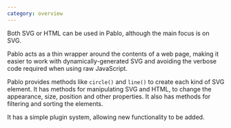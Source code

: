 ```yaml
---
category: overview
---
```


Both SVG or HTML can be used in Pablo, although the main focus is on SVG.

Pablo acts as a thin wrapper around the contents of a web page, making it easier to work with dynamically-generated SVG and avoiding the verbose code required when using raw JavaScript.

<div id="demo-randomcircles"></div>
<script>
    document.addEventListener('DOMContentLoaded', function(){
        _site.circles('#demo-randomcircles');
    }, false);
</script>

Pablo provides methods like `circle()` and `line()` to create each kind of SVG element. It has methods for manipulating SVG and HTML, to change the appearance, size, position and other properties. It also has methods for filtering and sorting the elements.

It has a simple plugin system, allowing new functionality to be added.

<div id="mindmap">
    <script>
        document.addEventListener('DOMContentLoaded', function(){
            _site.mindmap('#mindmap');
        }, false);
    </script>
</div>
